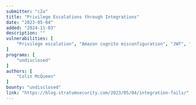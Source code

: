 ```yaml
---
submitter: "c2a"
title: "Privilege Escalations through Integrations"
date: "2023-05-04"
added: "2024-11-03"
description: ""
vulnerabilities: [
    "Privilege escalation", "Amazon cognito misconfiguration", "JWT", "Account takeover"
]
programs: [
    "undisclosed"
]
authors: [
    "Colin McQueen"
]
bounty: "undisclosed"
link: "https://blog.stratumsecurity.com/2023/05/04/integration-fails/"
---
```




